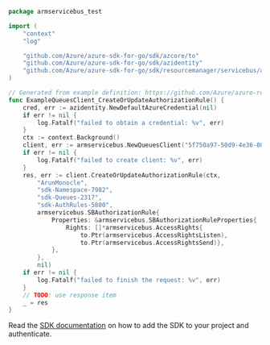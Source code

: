 ```go
package armservicebus_test

import (
	"context"
	"log"

	"github.com/Azure/azure-sdk-for-go/sdk/azcore/to"
	"github.com/Azure/azure-sdk-for-go/sdk/azidentity"
	"github.com/Azure/azure-sdk-for-go/sdk/resourcemanager/servicebus/armservicebus/v2"
)

// Generated from example definition: https://github.com/Azure/azure-rest-api-specs/tree/main/specification/servicebus/resource-manager/Microsoft.ServiceBus/preview/2022-01-01-preview/examples/Queues/SBQueueAuthorizationRuleCreate.json
func ExampleQueuesClient_CreateOrUpdateAuthorizationRule() {
	cred, err := azidentity.NewDefaultAzureCredential(nil)
	if err != nil {
		log.Fatalf("failed to obtain a credential: %v", err)
	}
	ctx := context.Background()
	client, err := armservicebus.NewQueuesClient("5f750a97-50d9-4e36-8081-c9ee4c0210d4", cred, nil)
	if err != nil {
		log.Fatalf("failed to create client: %v", err)
	}
	res, err := client.CreateOrUpdateAuthorizationRule(ctx,
		"ArunMonocle",
		"sdk-Namespace-7982",
		"sdk-Queues-2317",
		"sdk-AuthRules-5800",
		armservicebus.SBAuthorizationRule{
			Properties: &armservicebus.SBAuthorizationRuleProperties{
				Rights: []*armservicebus.AccessRights{
					to.Ptr(armservicebus.AccessRightsListen),
					to.Ptr(armservicebus.AccessRightsSend)},
			},
		},
		nil)
	if err != nil {
		log.Fatalf("failed to finish the request: %v", err)
	}
	// TODO: use response item
	_ = res
}
```

Read the [SDK documentation](https://github.com/Azure/azure-sdk-for-go/blob/sdk%2Fresourcemanager%2Fservicebus%2Farmservicebus%2Fv2.0.0-beta.1/sdk/resourcemanager/servicebus/armservicebus/README.md) on how to add the SDK to your project and authenticate.
